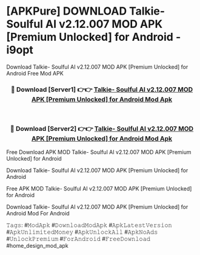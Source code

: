# [APKPure] DOWNLOAD Talkie- Soulful AI v2.12.007 MOD APK [Premium Unlocked] for Android - i9opt
Download Talkie- Soulful AI v2.12.007 MOD APK [Premium Unlocked] for Android Free Mod APK

<div align="center">
<h3>🔴 Download [Server1] 👉👉 <a href="https://apk-comot.site?title=Talkie-_Soulful_AI_v2.12.007_MOD_APK_[Premium_Unlocked]_for_Android">Talkie- Soulful AI v2.12.007 MOD APK [Premium Unlocked] for Android Mod Apk</a></h3><br>

<h3>🔴 Download [Server2] 👉👉 <a href="https://apk-comot.site?title=Talkie-_Soulful_AI_v2.12.007_MOD_APK_[Premium_Unlocked]_for_Android">Talkie- Soulful AI v2.12.007 MOD APK [Premium Unlocked] for Android Mod Apk</a></h3>
</div>


Free Download APK MOD Talkie- Soulful AI v2.12.007 MOD APK [Premium Unlocked] for Android

Download Talkie- Soulful AI v2.12.007 MOD APK [Premium Unlocked] for Android 

Free APK MOD Talkie- Soulful AI v2.12.007 MOD APK [Premium Unlocked] for Android 

Download Talkie- Soulful AI v2.12.007 MOD APK [Premium Unlocked] for Android Mod For Android

𝚃𝚊𝚐𝚜: #𝙼𝚘𝚍𝙰𝚙𝚔 #𝙳𝚘𝚠𝚗𝚕𝚘𝚊𝚍𝙼𝚘𝚍𝙰𝚙𝚔 #𝙰𝚙𝚔𝙻𝚊𝚝𝚎𝚜𝚝𝚅𝚎𝚛𝚜𝚒𝚘𝚗 #𝙰𝚙𝚔𝚄𝚗𝚕𝚒𝚖𝚒𝚝𝚎𝚍𝙼𝚘𝚗𝚎𝚢 #𝙰𝚙𝚔𝚄𝚗𝚕𝚘𝚌𝚔𝙰𝚕𝚕 #𝙰𝚙𝚔𝙽𝚘𝙰𝚍𝚜 #𝚄𝚗𝚕𝚘𝚌𝚔𝙿𝚛𝚎𝚖𝚒𝚞𝚖 #𝙵𝚘𝚛𝙰𝚗𝚍𝚛𝚘𝚒𝚍 #𝙵𝚛𝚎𝚎𝙳𝚘𝚠𝚗𝚕𝚘𝚊𝚍 #home_design_mod_apk